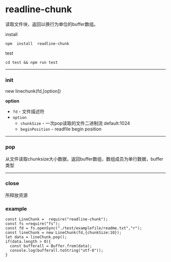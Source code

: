 <!--
 * @Author: your name
 * @Date: 2020-05-12 10:53:10
 * @LastEditTime: 2020-05-12 18:19:31
 * @LastEditors: Please set LastEditors
 * @Description: In User Settings Edit
 * @FilePath: \readline-chunk\README.md
 -->
# readline-chunk
读取文件块，返回以换行为单位的buffer数组。


install 

`npm  install  readline-chunk`

test 

`cd test && npm run test`


-----------------------------------
### init
new linechunk(fd,[option])  

**option**

* `fd` - 文件描述符
* `option` 
   * `chunkSize` - 一次pop读取的文件二进制流  default:1024
   * `beginPosition` - readfile begin position 

----------------

### pop
从文件读取chunksize大小数据，返回buffer数组，数组成员为单行数据，buffer类型

-----------------  

### close
所释放资源

### example
```
const LineChunk =  require("readline-chunk");
const fs =require("fs");
const fd = fs.openSync("./test/examplefile/readme.txt","r"); 
const lineChunk = new LineChunk(fd,{chunkSize:10});
let data = lineChunk.pop(); 
if(data.length > 0){
  const bufferall = Buffer.from(data);
  console.log(bufferall.toString("utf-8"));
}

```